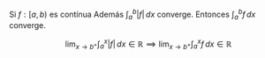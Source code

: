 Si $f:[a,b)$ es contínua 
Además $\int _{a}^{b} |f|\, dx$ converge.
Entonces $\int _{a}^{b} f \, dx$ converge.

$$
\lim_{ x \to b^+ } \int _{a}^{x} |f|\, dx \in\mathbb{R} \implies \lim_{ x \to b^+ } \int _{a}^{x}f \, dx \in \mathbb{R}
$$
